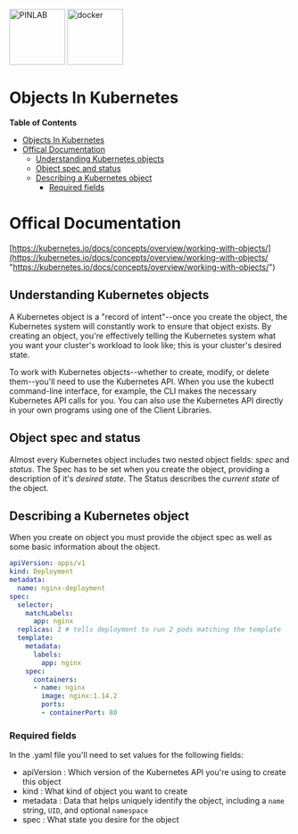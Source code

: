 <p float="left">
    <img src="../image/PIN.png" alt="PINLAB" height="100">
    <img src="../image/docker.png" alt="docker" height="100">
</p>

Objects In Kubernetes
===

**Table of Contents**
- [Objects In Kubernetes](#objects-in-kubernetes)
- [Offical Documentation](#offical-documentation)
  - [Understanding Kubernetes objects](#understanding-kubernetes-objects)
  - [Object spec and status](#object-spec-and-status)
  - [Describing a Kubernetes object](#describing-a-kubernetes-object)
    - [Required fields](#required-fields)

# Offical Documentation
[https://kubernetes.io/docs/concepts/overview/working-with-objects/](https://kubernetes.io/docs/concepts/overview/working-with-objects/ "https://kubernetes.io/docs/concepts/overview/working-with-objects/")

## Understanding Kubernetes objects
A Kubernetes object is a "record of intent"--once you create the object, the Kubernetes system will constantly work to ensure that object exists. By creating an object, you're effectively telling the Kubernetes system what you want your cluster's workload to look like; this is your cluster's desired state.

To work with Kubernetes objects--whether to create, modify, or delete them--you'll need to use the Kubernetes API. When you use the kubectl command-line interface, for example, the CLI makes the necessary Kubernetes API calls for you. You can also use the Kubernetes API directly in your own programs using one of the Client Libraries.

## Object spec and status
Almost every Kubernetes object includes two nested object fields: *spec* and *status*. The Spec has to be set when you create the object, providing a description of it's *desired state*. The Status describes the *current state* of the object.

## Describing a Kubernetes object
When you create on object you must provide the object spec as well as some basic information about the object.
```yaml
apiVersion: apps/v1
kind: Deployment
metadata:
  name: nginx-deployment
spec:
  selector:
    matchLabels:
      app: nginx
  replicas: 2 # tells deployment to run 2 pods matching the template
  template:
    metadata:
      labels:
        app: nginx
    spec:
      containers:
      - name: nginx
        image: nginx:1.14.2
        ports:
        - containerPort: 80
```

### Required fields
In the .yaml file you'll need to set values for the following fields:
- apiVersion : Which version of the Kubernetes API you're using to create this object
- kind : What kind of object you want to create
- metadata : Data that helps uniquely identify the object, including a `name` string, `UID`, and optional `namespace`
- spec : What state you desire for the object